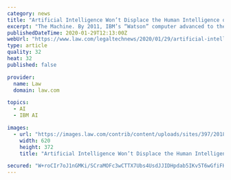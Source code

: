 ```yaml
---
category: news
title: "Artificial Intelligence Won’t Displace the Human Intelligence of Lawyers Anytime Soon"
excerpt: "The Machine. By 2011, IBM’s “Watson” computer advanced to the point where it defeated two of Jeopardy’s most heralded past champions, Ken Jennings and Brad Rutter. Watson’s performance was truly remarkable and a buzz-worthy public manifestation of the power of artificial intelligence. IBM parlayed the buzz into the promotion of Watson ..."
publishedDateTime: 2020-01-29T12:13:00Z
webUrl: "https://www.law.com/legaltechnews/2020/01/29/artificial-intelligence-wont-displace-the-human-intelligence-of-lawyers-anytime-soon/"
type: article
quality: 32
heat: 32
published: false

provider:
  name: Law
  domain: law.com

topics:
  - AI
  - IBM AI

images:
  - url: "https://images.law.com/contrib/content/uploads/sites/397/2018/07/Artificial-Intelligence-Article-201807201522.jpg"
    width: 620
    height: 372
    title: "Artificial Intelligence Won’t Displace the Human Intelligence of Lawyers Anytime Soon"

secured: "W+roCIr7oJ1nGMKi/SCraMOFc3wCTTX7Ubs4UsdJJIDHpdab5IKv5T6wGfiFHfhA8mszbmUi9mirwE0yn1YLewiKgvMC1JuGt6MjWuFA5LCBF/9j3KBheyyLJqeh0a1Wyu0+/KK0kBs6tEBeDywCVM101pt9+tKGEAhgQLDp6EAXq4HlGYQSlZMi4BuHwRbbkyBH5ZDEE7AViYbFE0Kt+kJZ09fOx/3rJI2rtz1FpCP4ER6rcA2M1geziNJaH/qFn06gbH06r4DlqHvcgKlE4X3qTWtO7+2EJneZfW6FZerPttSK5CuLIXYYRsGWnhbklUkYhmM8HFNDBBTr8hidMLtp2XfipY3KUhdvZrbYPhCpyj1Am59LADXCFWEzHnmntjXhjDHDRnkKaHQyqJg3R4G2lNR9N1ZrVovg2JKlT2V0Yz74SdUvBJ0naakTZUIJhbHKRFqKzOCmMi9XBc2pX0+wPyL5Ws8U+Pb+9zLnPBU=;U8bi1D0IVw+dpBcZDZyY5g=="
---
```


